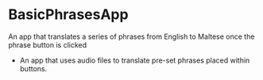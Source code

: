 # BasicPhrasesApp
An app that translates a series of phrases from English to Maltese once the phrase button is clicked
* An app that uses audio files to translate pre-set phrases placed within buttons.
